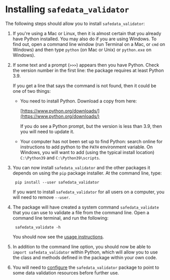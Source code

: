 # Installing `safedata_validator`

The following steps should allow you to install `safedata_validator`:

1. If you're using a Mac or Linux, then it is almost certain that you already
   have Python installed. You may also do if you are using Windows. To find out,
   open a command line window (run Terminal on a Mac, or `cmd` on Windows) and
   then type `python` (on Mac or Unix) or `python.exe` on Windows).

2. If some text and a prompt (`>>>`) appears then you have Python. Check the
   version number in the first line: the package requires at least Python 3.9.

   If you get a line that says the command is not found, then it could be one of two
   things:

   * You need to install Python. Download a copy from here:

     [https://www.python.org/downloads/](https://www.python.org/downloads/)

     If you do see a Python prompt, but the version is less than 3.9, then you will
     need to update it.

   * Your computer has not been set up to find Python: search
     online for instructions to add python to the `PATH` environment variable. On
     Windows, you will want to add (using the typical install location)
     `C:\Python39` and `C:\Python39\scripts`.

3. You can now install `safedata_validator` and the other packages it depends on using
   the `pip` package installer. At the command
   line, type:

        pip install --user safedata_validator

   If you want to install `safedata_validator` for all users on a computer, you will
   need to remove `--user`.

4. The package will have created  a system command `safedata_validate` that you
   can use to validate a file from the command line. Open a command line
   terminal,  and run the following:

        safedata_validate -h

    You should now see the [usage instructions](../command_line_tools/safedata_validate.md#using-safedatavalidate).

5. In addition to the command line option, you should now be able to `import
   safedata_validator` within Python, which will allow you to use the
   class and methods defined in the package within your own code.

6. You will need to [configure](configuration.md) the `safedata_validator` package to
   point to some data validation resources before further use.
